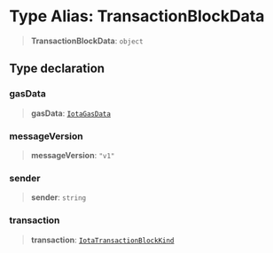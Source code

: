 # Type Alias: TransactionBlockData

> **TransactionBlockData**: `object`

## Type declaration

### gasData

> **gasData**: [`IotaGasData`](../interfaces/IotaGasData.md)

### messageVersion

> **messageVersion**: `"v1"`

### sender

> **sender**: `string`

### transaction

> **transaction**: [`IotaTransactionBlockKind`](IotaTransactionBlockKind.md)
